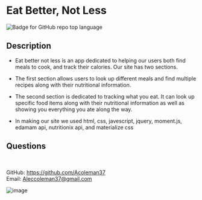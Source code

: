 # Eat Better, Not Less
![Badge for GitHub repo top language](https://img.shields.io/github/languages/top/Acoleman37/employee-db?style=flat&logo=appveyor)
## Description
  
* Eat better not less is an app dedicated to helping our users both find meals to cook, and track their calories. Our site has two sections.

* The first section allows users to look up different meals and find multiple recipes along with their nutritional information.

* The second section is dedicated to tracking what you eat. It can look up specific food items along with their nutritional information as well as showing you everything you ate along the way.

* In making our site we used html, css, javescript, jquery, moment.js, edamam api, nutritionix api, and materialize css

## Questions

 </br>
  
GitHub: https://github.com/Acoleman37 </br>
Email: Aleccoleman37@gmail.com

![image](https://user-images.githubusercontent.com/89278623/144771865-9ab7885a-1936-4959-9fc1-b97b9d46eecd.png)
